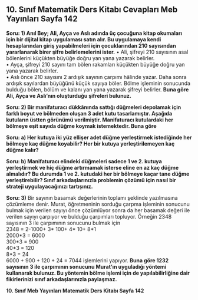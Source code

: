 ## 10. Sınıf Matematik Ders Kitabı Cevapları Meb Yayınları Sayfa 142

**Soru: 1) Anıl Bey; Ali, Ayça ve Aslı adında üç çocuğuna kitap okumaları için bir dijital kitap uygulaması satın alır. Bu uygulamaya kendi hesaplarından giriş yapabilmeleri için çocuklarından 210 sayısından yararlanarak birer şifre belirlemelerini ister.** • Ali, şifreyi 210 sayısının asal bölenlerini küçükten büyüğe doğru yan yana yazarak belirler.  
 • Ayça, şifreyi 210 sayını tam bölen rakamları küçükten büyüğe doğru yan yana yazarak belirler.  
 • Aslı önce 210 sayısını 2 ardışık sayının çarpımı hâlinde yazar. Daha sonra ardışık sayılardan büyüğünü küçük sayıya böler. Bölme işleminin sonucunda bulduğu bölen, bölüm ve kalanı yan yana yazarak şifreyi belirler. **Buna göre Ali, Ayça ve Aslı’nın oluşturduğu şifreleri bulunuz.**

**Soru: 2) Bir manifaturacı dükkânında sattığı düğmeleri depolamak için farklı boyut ve bölmeden oluşan 3 adet kutu tasarlamıştır. Aşağıda kutuların üstten görünümü verilmiştir. Manifaturacı kutulardaki her bölmeye eşit sayıda düğme koymak istemektedir. Buna göre**

**Soru: a) Her kutuya iki yüz ellişer adet düğme yerleştirmek istediğinde her bölmeye kaç düğme koyabilir? Her bir kutuya yerleştirilemeyen kaç düğme kalır?**

**Soru: b) Manifaturacı elindeki düğmeleri sadece 1 ve 2. kutuya yerleştirmek ve hiç düğme artırmamak isterse eline en az kaç düğme almalıdır? Bu durumda 1 ve 2. kutudaki her bir bölmeye kaçar tane düğme yerleştirebilir? Sınıf arkadaşlarınızla problemin çözümü için nasıl bir strateji uygulayacağınızı tartışınız.**

**Soru: 3)** Bir sayının basamak değerlerinin toplamı şeklinde yazılmasına çözümleme denir. Murat, öğretmeninin sorduğu çarpma işleminin sonucunu bulmak için verilen sayıyı önce çözümlüyor sonra da her basamak değeri ile verilen sayıyı çarpıyor ve bulduğu çarpımları topluyor. Örneğin 2348 sayısının 3 ile çarpımının sonucunu bulmak için  
 2348 = 2-1000+ 3\* 100+ 4\* 10+ 8\*1  
 2000\*3 = 6000  
 300\*3 = 900  
 40\*3 = 120  
 8\*3 = 24  
 6000 + 900 + 120 + 24 = 7044 işlemlerini yapıyor. **Buna göre 1232 sayısının 3 ile çarpımının sonucunu Murat’ın uyguladığı yöntemi kullanarak bulunuz. Bu yöntemin bölme işlemi için de yapılabilirliğine dair fikirlerinizi sınıf arkadaşlarınızla paylaşmaz.**

**10. Sınıf Meb Yayınları Matematik Ders Kitabı Sayfa 142**